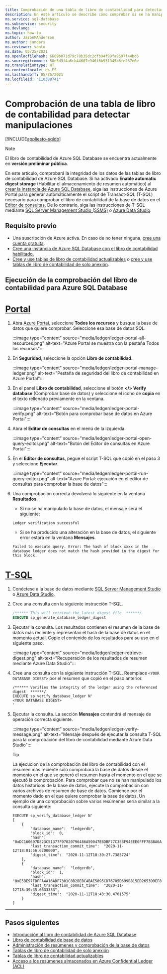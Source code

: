 ```yaml
---
title: Comprobación de una tabla de libro de contabilidad para detectar manipulaciones
description: En este artículo se describe cómo comprobar si se ha manipulado una tabla de Azure SQL Database.
ms.service: sql-database
ms.subservice: security
ms.devlang: ''
ms.topic: how-to
author: JasonMAnderson
ms.author: janders
ms.reviewer: vanto
ms.date: 05/25/2021
ms.openlocfilehash: 6669b071d79c78b35dc2cfb94f99fa9597f44bd6
ms.sourcegitcommit: 58e5d3f4a6cb44607e946f6b931345b6fe237e0e
ms.translationtype: HT
ms.contentlocale: es-ES
ms.lasthandoff: 05/25/2021
ms.locfileid: "110388741"
---
```

# <a name="how-to-verify-a-ledger-table-to-detect-tampering"></a>Comprobación de una tabla de libro de contabilidad para detectar manipulaciones

[!INCLUDE[appliesto-sqldb](../includes/appliesto-sqldb.md)]

> [!NOTE]
> El libro de contabilidad de Azure SQL Database se encuentra actualmente en **versión preliminar pública**.

En este artículo, comprobará la integridad de los datos de las tablas de libro de contabilidad de Azure SQL Database. Si ha activado **Enable automatic digest storage** (Habilitar el almacenamiento de resumen automático) al [crear la instancia de Azure SQL Database](ledger-create-a-single-database-with-ledger-enabled.md), siga las instrucciones de Azure Portal para generar automáticamente el script de Transact-SQL (T-SQL) necesario para comprobar el libro de contabilidad de la base de datos en el [Editor de consultas](connect-query-portal.md). De lo contrario, siga las instrucciones de T-SQL mediante [SQL Server Management Studio (SSMS)](/sql/ssms/download-sql-server-management-studio-ssms) o [Azure Data Studio](/sql/azure-data-studio/download-azure-data-studio).

## <a name="prerequisite"></a>Requisito previo

- Una suscripción de Azure activa. En caso de no tener ninguna, [cree una cuenta gratuita](https://azure.microsoft.com/free/).
- [Cree una instancia de Azure SQL Database con el libro de contabilidad habilitado.](ledger-create-a-single-database-with-ledger-enabled.md)
- [Cree y use tablas de libro de contabilidad actualizables](ledger-how-to-updatable-ledger-tables.md) o [cree y use tablas de libro de contabilidad de solo anexión](ledger-how-to-append-only-ledger-tables.md).

## <a name="run-ledger-verification-for-azure-sql-database"></a>Ejecución de la comprobación del libro de contabilidad para Azure SQL Database

# <a name="portal"></a>[Portal](#tab/azure-portal)

1. Abra [Azure Portal](https://portal.azure.com/), seleccione **Todos los recursos** y busque la base de datos que quiere comprobar. Seleccione esa base de datos SQL.

     :::image type="content" source="media/ledger/ledger-portal-all-resources.png" alt-text="Azure Portal se muestra con la pestaña Todos los recursos":::

1. En **Seguridad**, seleccione la opción **Libro de contabilidad**.

   :::image type="content" source="media/ledger/ledger-portal-manage-ledger.png" alt-text="Pestaña de seguridad del libro de contabilidad en Azure Portal":::

1. En el panel **Libro de contabilidad**, seleccione el botón **</> Verify database** (Comprobar base de datos) y seleccione el icono de **copia** en el texto rellenado previamente en la ventana.

     :::image type="content" source="media/ledger/ledger-portal-verify.png" alt-text="Botón para comprobar base de datos en Azure Portal":::

1. Abra el **Editor de consultas** en el menú de la izquierda.

     :::image type="content" source="media/ledger/ledger-portal-open-query-editor.png" alt-text="Botón del Editor de consultas en Azure Portal":::

1. En el **Editor de consultas**, pegue el script T-SQL que copió en el paso 3 y seleccione **Ejecutar**.

   :::image type="content" source="media/ledger/ledger-portal-run-query-editor.png" alt-text="Azure Portal: ejecución en el editor de consultas para comprobar la base de datos":::

1. Una comprobación correcta devolverá lo siguiente en la ventana **Resultados**.

   - Si no se ha manipulado la base de datos, el mensaje será el siguiente:

   ```output
   Ledger verification successful
   ```

   - Si se ha producido una alteración en la base de datos, el siguiente error estará en la ventana **Mensajes**.
  
   ```output
   Failed to execute query. Error: The hash of block xxxx in the database ledger does not match the hash provided in the digest for this block.
   ```

# <a name="t-sql"></a>[T-SQL](#tab/t-sql)

1. Conéctese a la base de datos mediante [SQL Server Management Studio](/sql/ssms/download-sql-server-management-studio-ssms) o [Azure Data Studio](/sql/azure-data-studio/download-azure-data-studio).
1. Cree una consulta con la siguiente instrucción T-SQL.

   ```sql
   /****** This will retrieve the latest digest file  ******/
   EXECUTE sp_generate_database_ledger_digest
   ```

1. Ejecutar la consulta. Los resultados contienen el resumen de la base de datos más reciente y representan el hash de la base de datos en el momento actual. Copie el contenido de los resultados para su uso en el siguiente paso.

   :::image type="content" source="media/ledger/ledger-retrieve-digest.png" alt-text="Recuperación de los resultados de resumen mediante Azure Data Studio":::

1. Cree una consulta con la siguiente instrucción T-SQL. Reemplace `<YOUR DATABASE DIGEST>` por el resumen que copió en el paso anterior.

   ```
   /****** Verifies the integrity of the ledger using the referenced digest  ******/
   EXECUTE sp_verify_database_ledger N'
   <YOUR DATABASE DIGEST>
   '
   ```

1. Ejecutar la consulta. La sección **Mensajes** contendrá el mensaje de operación correcta siguiente.  

   :::image type="content" source="media/ledger/ledger-verify-message.png" alt-text="Mensaje después de ejecutar la consulta T-SQL para la comprobación del libro de contabilidad mediante Azure Data Studio":::

   > [!TIP]
   > La ejecución de la comprobación del libro de contabilidad con el resumen más reciente solo comprobará la base de datos desde el momento en el que se generó el resumen hasta el momento en el que se ejecutó la comprobación. Para comprobar que no se han manipulado los datos históricos de la base de datos, ejecute la comprobación con varios archivos de resumen de base de datos. Comience por el momento dado en el que quiere comprobar la base de datos. Un ejemplo de una comprobación sobre varios resúmenes sería similar a la consulta siguiente:

   ```
   EXECUTE sp_verify_database_ledger N'
   [
       {
           "database_name":  "ledgerdb",
           "block_id":  0,
           "hash":  "0xDC160697D823C51377F97020796486A59047EBDBF77C3E8F94EEE0FFF7B38A6A",
           "last_transaction_commit_time":  "2020-11-12T18:01:56.6200000",
           "digest_time":  "2020-11-12T18:39:27.7385724"
       },
       {
           "database_name":  "ledgerdb",
           "block_id":  1,
           "hash":  "0xE5BE97FDFFA4A16ADF7301C8B2BEBC4BAE5895CD76785D699B815ED2653D9EF8",
           "last_transaction_commit_time":  "2020-11-12T18:39:35.6633333",
           "digest_time":  "2020-11-12T18:43:30.4701575"
       }
   ]
   ```

---

## <a name="next-steps"></a>Pasos siguientes

- [Introducción al libro de contabilidad de Azure SQL Database](ledger-overview.md)
- [Libro de contabilidad de base de datos](ledger-database-ledger.md)
- [Administración de resúmenes y comprobación de la base de datos](ledger-digest-management-and-database-verification.md)
- [Tablas de libro de contabilidad de solo anexión](ledger-append-only-ledger-tables.md)
- [Tablas de libro de contabilidad actualizables](ledger-updatable-ledger-tables.md)
- [Acceso a los resúmenes almacenados en Azure Confidential Ledger (ACL)](ledger-how-to-access-acl-digest.md)
